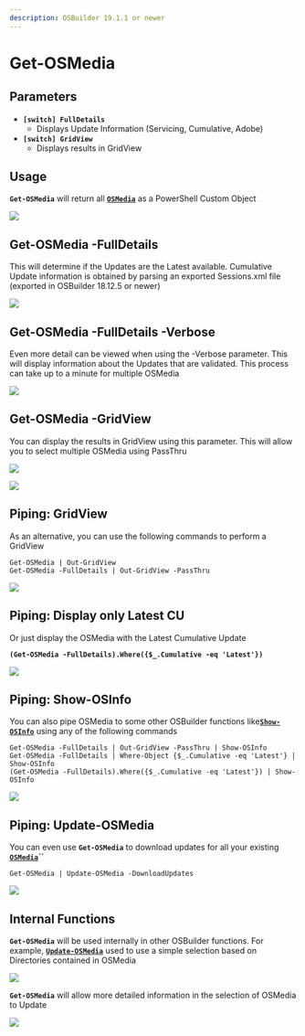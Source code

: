 ```yaml
---
description: OSBuilder 19.1.1 or newer
---
```


# Get-OSMedia

## Parameters

* **`[switch] FullDetails`**
  * Displays Update Information \(Servicing, Cumulative, Adobe\)
* **`[switch] GridView`**
  * Displays results in GridView

## Usage

**`Get-OSMedia`** will return all [**`OSMedia`**](./) as a PowerShell Custom Object

![](../../../../.gitbook/assets/2018-12-30_2-54-48%20%281%29.png)

## Get-OSMedia -FullDetails

This will determine if the Updates are the Latest available.  Cumulative Update information is obtained by parsing an exported Sessions.xml file \(exported in OSBuilder 18.12.5 or newer\)

![](../../../../.gitbook/assets/2018-12-30_2-54-48b.png)

## Get-OSMedia -FullDetails -Verbose

Even more detail can be viewed when using the -Verbose parameter.  This will display information about the Updates that are validated.  This process can take up to a minute for multiple OSMedia

![](../../../../.gitbook/assets/2018-12-30_3-43-15.png)

## Get-OSMedia -GridView

You can display the results in GridView using this parameter.  This will allow you to select multiple OSMedia using PassThru

![](../../../../.gitbook/assets/2018-12-31_0-05-28.png)

![](../../../../.gitbook/assets/2018-12-31_0-05-47.png)

## Piping: GridView

As an alternative, you can use the following commands to perform a GridView

```text
Get-OSMedia | Out-GridView
Get-OSMedia -FullDetails | Out-GridView -PassThru
```

![](../../../../.gitbook/assets/2018-12-30_3-02-12.png)

## Piping: Display only Latest CU

Or just display the OSMedia with the Latest Cumulative Update

**`(Get-OSMedia -FullDetails).Where({$_.Cumulative -eq 'Latest'})`**

![](../../../../.gitbook/assets/2018-12-30_3-10-54.png)

## Piping: Show-OSInfo

You can also pipe OSMedia to some other OSBuilder functions like[**`Show-OSInfo`**](../osbuilder/show-osinfo.md) using any of the following commands

```text
Get-OSMedia -FullDetails | Out-GridView -PassThru | Show-OSInfo
Get-OSMedia -FullDetails | Where-Object {$_.Cumulative -eq 'Latest'} | Show-OSInfo
(Get-OSMedia -FullDetails).Where({$_.Cumulative -eq 'Latest'}) | Show-OSInfo
```

![](../../../../.gitbook/assets/2018-12-30_3-13-54%20%281%29.png)

## Piping: Update-OSMedia

You can even use **`Get-OSMedia`** to download updates for all your existing [**`OSMedia`**](./)**\`\`**

```text
Get-OSMedia | Update-OSMedia -DownloadUpdates
```

![](../../../../.gitbook/assets/2018-12-31_0-13-45.png)

## Internal Functions

**`Get-OSMedia`** will be used internally in other OSBuilder functions.  For example, [**`Update-OSMedia`**](update-osmedia/) used to use a simple selection based on Directories contained in OSMedia

![](../../../../.gitbook/assets/2018-09-12_11-19-45.png)

**`Get-OSMedia`** will allow more detailed information in the selection of OSMedia to Update

![](../../../../.gitbook/assets/2018-12-30_3-31-44.png)



